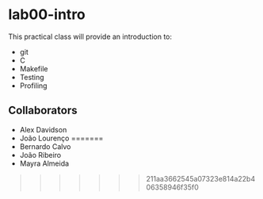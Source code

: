 # lab00-intro

This practical class will provide an introduction to:

- git
- C
- Makefile
- Testing
- Profiling

## Collaborators

- Alex Davidson
- João Lourenço
=======
- Bernardo Calvo
- João Ribeiro
- Mayra Almeida
>>>>>>> 211aa3662545a07323e814a22b406358946f35f0
